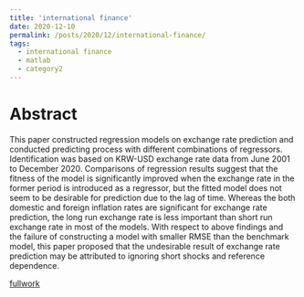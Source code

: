 ```yaml
---
title: 'international finance'
date: 2020-12-10
permalink: /posts/2020/12/international-finance/
tags:
  - international finance
  - matlab
  - category2
---
```


# Abstract
This paper constructed regression models on exchange rate prediction and conducted predicting process with different combinations of regressors. Identification was based on KRW-USD exchange rate data from June 2001 to December 2020. Comparisons of regression results suggest that the fitness of the model is significantly improved when the exchange rate in the former period is introduced as a regressor, but the fitted model does not seem to be desirable for prediction due to the lag of time. Whereas the both domestic and foreign inflation rates are significant for exchange rate prediction, the long run exchange rate is less important than short run exchange rate in most of the models. With respect to above findings and the failure of constructing a model with smaller RMSE than the benchmark model, this paper proposed that the undesirable result of exchange rate prediction may be attributed to ignoring short shocks and reference dependence.

[fullwork](https://leonequ.github.io/files/International_finance_2020.pdf)
